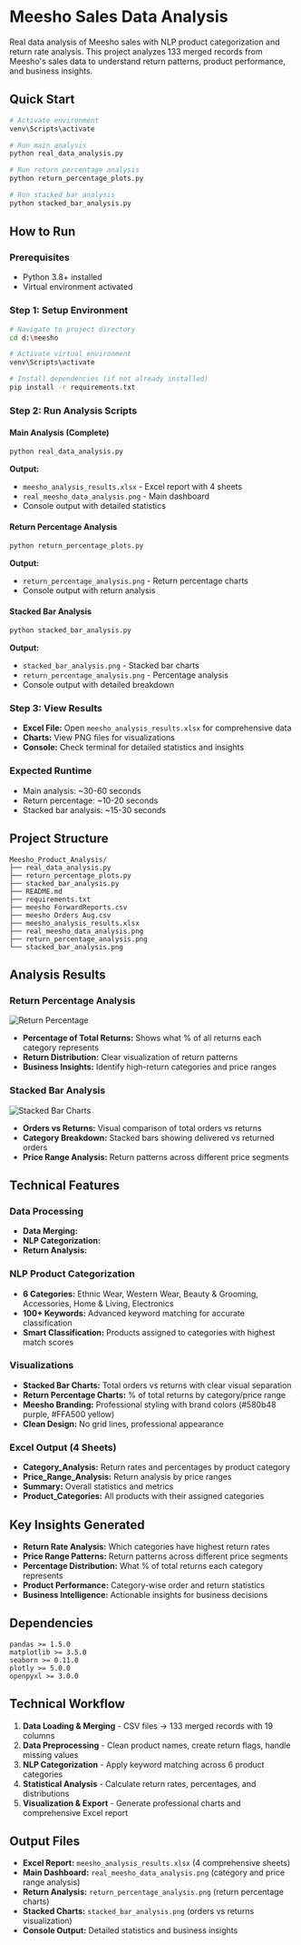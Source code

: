 # Meesho Sales Data Analysis


Real data analysis of Meesho sales with NLP product categorization and return rate analysis. This project analyzes 133 merged records from Meesho's sales data to understand return patterns, product performance, and business insights.

##  Quick Start

```bash
# Activate environment
venv\Scripts\activate

# Run main analysis
python real_data_analysis.py

# Run return percentage analysis
python return_percentage_plots.py

# Run stacked bar analysis
python stacked_bar_analysis.py
```

##  How to Run

### **Prerequisites**
- Python 3.8+ installed
- Virtual environment activated

### **Step 1: Setup Environment**
```bash
# Navigate to project directory
cd d:\meesho

# Activate virtual environment
venv\Scripts\activate

# Install dependencies (if not already installed)
pip install -r requirements.txt
```

### **Step 2: Run Analysis Scripts**

#### **Main Analysis (Complete)**
```bash
python real_data_analysis.py
```
**Output:**
- `meesho_analysis_results.xlsx` - Excel report with 4 sheets
- `real_meesho_data_analysis.png` - Main dashboard
- Console output with detailed statistics

#### **Return Percentage Analysis**
```bash
python return_percentage_plots.py
```
**Output:**
- `return_percentage_analysis.png` - Return percentage charts
- Console output with return analysis

#### **Stacked Bar Analysis**
```bash
python stacked_bar_analysis.py
```
**Output:**
- `stacked_bar_analysis.png` - Stacked bar charts
- `return_percentage_analysis.png` - Percentage analysis
- Console output with detailed breakdown

### **Step 3: View Results**
- **Excel File:** Open `meesho_analysis_results.xlsx` for comprehensive data
- **Charts:** View PNG files for visualizations
- **Console:** Check terminal for detailed statistics and insights

### **Expected Runtime**
- Main analysis: ~30-60 seconds
- Return percentage: ~10-20 seconds  
- Stacked bar analysis: ~15-30 seconds

##  Project Structure

```
Meesho_Product_Analysis/
├── real_data_analysis.py              
├── return_percentage_plots.py         
├── stacked_bar_analysis.py            
├── README.md                          
├── requirements.txt                   
├── meesho ForwardReports.csv          
├── meesho Orders Aug.csv              
├── meesho_analysis_results.xlsx       
├── real_meesho_data_analysis.png
├── return_percentage_analysis.png      
└── stacked_bar_analysis.png           
```

##  Analysis Results


### **Return Percentage Analysis**
![Return Percentage](return_percentage_analysis.png)
- **Percentage of Total Returns:** Shows what % of all returns each category represents
- **Return Distribution:** Clear visualization of return patterns
- **Business Insights:** Identify high-return categories and price ranges

### **Stacked Bar Analysis**
![Stacked Bar Charts](stacked_bar_analysis.png)
- **Orders vs Returns:** Visual comparison of total orders vs returns
- **Category Breakdown:** Stacked bars showing delivered vs returned orders
- **Price Range Analysis:** Return patterns across different price segments

##  Technical Features

### **Data Processing**
- **Data Merging:** 
- **NLP Categorization:** 
- **Return Analysis:** 

### **NLP Product Categorization**
- **6 Categories:** Ethnic Wear, Western Wear, Beauty & Grooming, Accessories, Home & Living, Electronics
- **100+ Keywords:** Advanced keyword matching for accurate classification
- **Smart Classification:** Products assigned to categories with highest match scores

### **Visualizations**
- **Stacked Bar Charts:** Total orders vs returns with clear visual separation
- **Return Percentage Charts:** % of total returns by category/price range
- **Meesho Branding:** Professional styling with brand colors (#580b48 purple, #FFA500 yellow)
- **Clean Design:** No grid lines, professional appearance

### **Excel Output (4 Sheets)**
- **Category_Analysis:** Return rates and percentages by product category
- **Price_Range_Analysis:** Return analysis by price ranges
- **Summary:** Overall statistics and metrics
- **Product_Categories:** All products with their assigned categories

##  Key Insights Generated

- **Return Rate Analysis:** Which categories have highest return rates
- **Price Range Patterns:** Return patterns across different price segments
- **Percentage Distribution:** What % of total returns each category represents
- **Product Performance:** Category-wise order and return statistics
- **Business Intelligence:** Actionable insights for business decisions

##  Dependencies

```
pandas >= 1.5.0
matplotlib >= 3.5.0
seaborn >= 0.11.0
plotly >= 5.0.0
openpyxl >= 3.0.0
```

##  Technical Workflow

1. **Data Loading & Merging** - CSV files → 133 merged records with 19 columns
2. **Data Preprocessing** - Clean product names, create return flags, handle missing values
3. **NLP Categorization** - Apply keyword matching across 6 product categories
4. **Statistical Analysis** - Calculate return rates, percentages, and distributions
5. **Visualization & Export** - Generate professional charts and comprehensive Excel report

##  Output Files

- **Excel Report:** `meesho_analysis_results.xlsx` (4 comprehensive sheets)
- **Main Dashboard:** `real_meesho_data_analysis.png` (category and price range analysis)
- **Return Analysis:** `return_percentage_analysis.png` (return percentage charts)
- **Stacked Charts:** `stacked_bar_analysis.png` (orders vs returns visualization)
- **Console Output:** Detailed statistics and business insights


